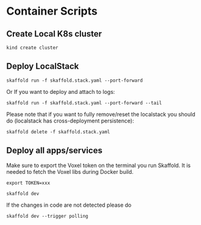 # Container Scripts

## Create Local K8s cluster

```
kind create cluster
```

## Deploy LocalStack

```
skaffold run -f skaffold.stack.yaml --port-forward
```

Or If you want to deploy and attach to logs:

```
skaffold run -f skaffold.stack.yaml --port-forward --tail
```

Please note that if you want to fully remove/reset the localstack you should do (localstack has cross-deployment persistence):

```
skaffold delete -f skaffold.stack.yaml
```

## Deploy all apps/services

Make sure to export the Voxel token on the terminal you run Skaffold.
It is needed to fetch the Voxel libs during Docker build.
```
export TOKEN=xxx
```

```
skaffold dev
```

If the changes in code are not detected please do

```
skaffold dev --trigger polling
```
